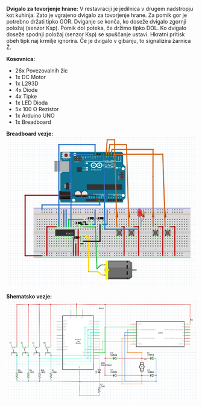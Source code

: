 **Dvigalo za tovorjenje hrane:**
V restavraciji je jedilnica v drugem nadstropju kot kuhinja. Zato je vgrajeno dvigalo za tovorjenje hrane. Za pomik gor je potrebno držati tipko GOR. Dviganje se konča, ko doseže dvigalo zgornji položaj (senzor Ksp). Pomik dol poteka, če držimo tipko DOL. Ko dvigalo doseže spodnji položaj (senzor Ksp) se spuščanje ustavi. Hkratni pritisk obeh tipk naj krmilje ignorira. Če je dvigalo v gibanju, to signalizira žarnica Ž.

**Kosovnica:**
<ul>
  <li>26x Povezovalnih žic</li>
  <li>1x DC Motor</li>
  <li>1x L293D</li>
  <li>4x Diode</li>
  <li>4x Tipke</li>
  <li>1x LED Dioda</li>
  <li>5x 100 Ω Rezistor</li>
  <li>1x Arduino UNO</li>
  <li>1x Breadboard</li>
</ul>

**Breadboard vezje:**
![Breadboard vezje](https://github.com/OskarMajcen/Dvigalo-za-tovorjenje-hrane-1/blob/master/breadboard%20vezje.png)

**Shematsko vezje:**
![Shematsko vezje](https://github.com/OskarMajcen/Dvigalo-za-tovorjenje-hrane-1/blob/master/shematsko%20vezje.png)

